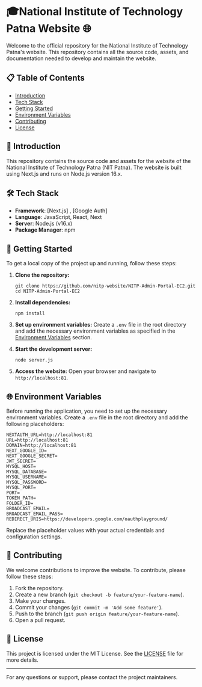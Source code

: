
# 🎓National Institute of Technology Patna Website 🌐

Welcome to the official repository for the National Institute of Technology Patna's website. This repository contains all the source code, assets, and documentation needed to develop and maintain the website.

## 📋 Table of Contents

- [Introduction](#introduction)
- [Tech Stack](#tech-stack)
- [Getting Started](#getting-started)
- [Environment Variables](#environment-variables)
- [Contributing](#contributing)
- [License](#license)

## 📘 Introduction

This repository contains the source code and assets for the website of the National Institute of Technology Patna (NIT Patna). The website is built using Next.js and runs on Node.js version 16.x.

## 🛠 Tech Stack

- **Framework**: [Next.js] , [Google Auth]
- **Language**: JavaScript, React, Next 
- **Server**: Node.js (v16.x)
- **Package Manager**: npm

## 🚀 Getting Started

To get a local copy of the project up and running, follow these steps:

1. **Clone the repository:**
 
   `git clone https://github.com/nitp-website/NITP-Admin-Portal-EC2.git`
   `cd NITP-Admin-Portal-EC2`
  

2. **Install dependencies:**
   
   ```npm install```
   

3. **Set up environment variables:**
   Create a `.env` file in the root directory and add the necessary environment variables as specified in the [Environment Variables](#environment-variables) section.

4. **Start the development server:**
   
   `node server.js`

5. **Access the website:**
   Open your browser and navigate to `http://localhost:81`.

## 🌐 Environment Variables

Before running the application, you need to set up the necessary environment variables. Create a `.env` file in the root directory and add the following placeholders:


`NEXTAUTH_URL=http://localhost:81`<br>
`URL=http://localhost:81`<br>
`DOMAIN=http://localhost:81`<br>
`NEXT_GOOGLE_ID=`<br>
`NEXT_GOOGLE_SECRET=`<br>
`JWT_SECRET=`<br>
`MYSQL_HOST=`<br>
`MYSQL_DATABASE=`<br>
`MYSQL_USERNAME=`<br>
`MYSQL_PASSWORD=`<br>
`MYSQL_PORT=`<br>
`PORT=`<br>
`TOKEN_PATH=`<br>
`FOLDER_ID=`<br>
`BROADCAST_EMAIL=`<br>
`BROADCAST_EMAIL_PASS=`<br>
`REDIRECT_URIS=https://developers.google.com/oauthplayground/`<br>

Replace the placeholder values with your actual credentials and configuration settings.




## 🤝 Contributing

We welcome contributions to improve the website. To contribute, please follow these steps:

1. Fork the repository.
2. Create a new branch (`git checkout -b feature/your-feature-name`).
3. Make your changes.
4. Commit your changes (`git commit -m 'Add some feature'`).
5. Push to the branch (`git push origin feature/your-feature-name`).
6. Open a pull request.

## 📄 License

This project is licensed under the MIT License. See the [LICENSE](LICENSE) file for more details.

---

For any questions or support, please contact the project maintainers.

